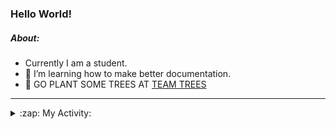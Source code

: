 ### Hello World!

##### About:
- Currently I am a student.
- 🌱 I’m learning how to make better documentation.
- 🌱 GO PLANT SOME TREES AT [TEAM TREES](https://teamtrees.org/)

---
<details>
  <summary>:zap: My Activity:</summary>
  
<!--START_SECTION:waka-->
![Code Time](http://img.shields.io/badge/Code%20Time-1%2C135%20hrs%2037%20mins-blue)

**I'm a Night 🦉** 

```text
🌞 Morning                1352 commits        ██░░░░░░░░░░░░░░░░░░░░░░░   09.05 % 
🌆 Daytime                5294 commits        █████████░░░░░░░░░░░░░░░░   35.42 % 
🌃 Evening                4365 commits        ███████░░░░░░░░░░░░░░░░░░   29.21 % 
🌙 Night                  3935 commits        ███████░░░░░░░░░░░░░░░░░░   26.33 % 
```
📅 **I'm Most Productive on Wednesday** 

```text
Monday                   2262 commits        ████░░░░░░░░░░░░░░░░░░░░░   15.13 % 
Tuesday                  1932 commits        ███░░░░░░░░░░░░░░░░░░░░░░   12.93 % 
Wednesday                3432 commits        ██████░░░░░░░░░░░░░░░░░░░   22.96 % 
Thursday                 1887 commits        ███░░░░░░░░░░░░░░░░░░░░░░   12.63 % 
Friday                   1447 commits        ██░░░░░░░░░░░░░░░░░░░░░░░   09.68 % 
Saturday                 1329 commits        ██░░░░░░░░░░░░░░░░░░░░░░░   08.89 % 
Sunday                   2657 commits        ████░░░░░░░░░░░░░░░░░░░░░   17.78 % 
```


📊 **This Week I Spent My Time On** 

```text
🔥 Editors: 
VS Code                  2 hrs 41 mins       █████████████████████████   100.00 % 

🐱‍💻 Projects: 
praise                   1 hr 21 mins        █████████████░░░░░░░░░░░░   50.59 % 
gfg-frontend             1 hr 19 mins        ████████████░░░░░░░░░░░░░   49.41 % 
```


 Last Updated on 15/06/2023 00:13:32 UTC
<!--END_SECTION:waka-->
</details>

